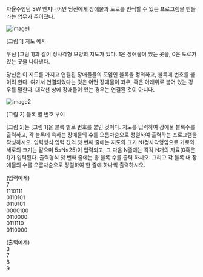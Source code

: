 자율주행팀 SW 엔지니어인 당신에게 장애물과 도로를 인식할 수 있는 프로그램을 만들라는 업무가 주어졌다. 

![image1](https://www.softeer.ai/upload/2021/09/20210908_185443092_92369.jpeg)
     
[그림 1] 지도 예시

우선 [그림 1]과 같이 정사각형 모양의 지도가 있다. 1은 장애물이 있는 곳을, 0은 도로가 있는 곳을 나타낸다. 

당신은 이 지도를 가지고 연결된 장애물들의 모임인 블록을 정의하고, 불록에 번호를 붙이려 한다. 여기서 연결되었다는 것은 어떤 장애물이 좌우, 혹은 아래위로 붙어 있는 경우를 말한다. 대각선 상에 장애물이 있는 경우는 연결된 것이 아니다. 

![image2](https://www.softeer.ai/upload/2021/09/20210908_185526817_72681.jpeg)
     
[그림 2] 블록 별 번호 부여

[그림 2]는 [그림 1]을 블록 별로 번호를 붙인 것이다.
지도를 입력하여 장애물 블록수를 출력하고, 각 블록에 속하는 장애물의 수를 오름차순으로 정렬하여 출력하는 프로그램을 작성하시오.
입력형식
입력 값의 첫 번째 줄에는 지도의 크기 N(정사각형임으로 가로와 세로의 크기는 같으며 5≤N≤25)이 입력되고, 그 다음 N줄에는 각각 N개의 자료(0혹은 1)가 입력된다.
출력형식
첫 번째 줄에는 총 블록 수를 출력 하시오. 
그리고 각 블록 내 장애물의 수를 오름차순으로 정렬하여 한 줄에 하나씩 출력하시오.

(입력예제) <br>
7 <br>
1110111 <br>
0110101 <br>
0110101 <br>
0000100 <br>
0110000 <br>
0111110 <br>
0110000 <br>

(출력예제) <br>
3 <br>
7 <br>
8 <br>
9 <br>
